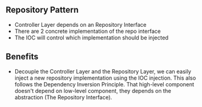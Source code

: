 ## Repository Pattern

- Controller Layer depends on an Repository Interface
- There are 2 concrete implementation of the repo interface
- The IOC will control which implementation should be injected


## Benefits
- Decouple the Controller Layer and the Repository Layer, we can easily inject a new repository implementation using the IOC injection. This also follows the Dependency Inversion Principle. That high-level component doesn't depend on low-level component, they depends on the abstraction (The Repository Interface).